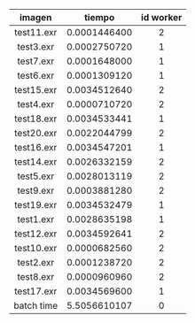 imagen|tiempo|id worker
:---:|:---:|:---:
test11.exr|0.0001446400|2
test3.exr|0.0002750720|1
test7.exr|0.0001648000|1
test6.exr|0.0001309120|1
test15.exr|0.0034512640|2
test4.exr|0.0000710720|2
test18.exr|0.0034533441|1
test20.exr|0.0022044799|2
test16.exr|0.0034547201|1
test14.exr|0.0026332159|2
test5.exr|0.0028013119|2
test9.exr|0.0003881280|2
test19.exr|0.0034532479|1
test1.exr|0.0028635198|1
test12.exr|0.0034592641|2
test10.exr|0.0000682560|2
test2.exr|0.0001238720|2
test8.exr|0.0000960960|2
test17.exr|0.0034569600|1
batch time|5.5056610107|0
